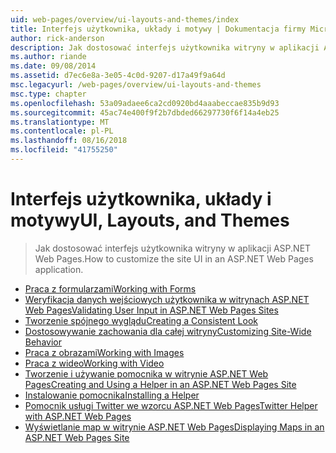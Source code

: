 ```yaml
---
uid: web-pages/overview/ui-layouts-and-themes/index
title: Interfejs użytkownika, układy i motywy | Dokumentacja firmy Microsoft
author: rick-anderson
description: Jak dostosować interfejs użytkownika witryny w aplikacji ASP.NET Web Pages.
ms.author: riande
ms.date: 09/08/2014
ms.assetid: d7ec6e8a-3e05-4c0d-9207-d17a49f9a64d
msc.legacyurl: /web-pages/overview/ui-layouts-and-themes
msc.type: chapter
ms.openlocfilehash: 53a09adaee6ca2cd0920bd4aaabeccae835b9d93
ms.sourcegitcommit: 45ac74e400f9f2b7dbded66297730f6f14a4eb25
ms.translationtype: MT
ms.contentlocale: pl-PL
ms.lasthandoff: 08/16/2018
ms.locfileid: "41755250"
---
```

<a name="ui-layouts-and-themes"></a><span data-ttu-id="87cf9-103">Interfejs użytkownika, układy i motywy</span><span class="sxs-lookup"><span data-stu-id="87cf9-103">UI, Layouts, and Themes</span></span>
====================
> <span data-ttu-id="87cf9-104">Jak dostosować interfejs użytkownika witryny w aplikacji ASP.NET Web Pages.</span><span class="sxs-lookup"><span data-stu-id="87cf9-104">How to customize the site UI in an ASP.NET Web Pages application.</span></span>


- [<span data-ttu-id="87cf9-105">Praca z formularzami</span><span class="sxs-lookup"><span data-stu-id="87cf9-105">Working with Forms</span></span>](4-working-with-forms.md)
- [<span data-ttu-id="87cf9-106">Weryfikacja danych wejściowych użytkownika w witrynach ASP.NET Web Pages</span><span class="sxs-lookup"><span data-stu-id="87cf9-106">Validating User Input in ASP.NET Web Pages Sites</span></span>](validating-user-input-in-aspnet-web-pages-sites.md)
- [<span data-ttu-id="87cf9-107">Tworzenie spójnego wyglądu</span><span class="sxs-lookup"><span data-stu-id="87cf9-107">Creating a Consistent Look</span></span>](3-creating-a-consistent-look.md)
- [<span data-ttu-id="87cf9-108">Dostosowywanie zachowania dla całej witryny</span><span class="sxs-lookup"><span data-stu-id="87cf9-108">Customizing Site-Wide Behavior</span></span>](18-customizing-site-wide-behavior.md)
- [<span data-ttu-id="87cf9-109">Praca z obrazami</span><span class="sxs-lookup"><span data-stu-id="87cf9-109">Working with Images</span></span>](9-working-with-images.md)
- [<span data-ttu-id="87cf9-110">Praca z wideo</span><span class="sxs-lookup"><span data-stu-id="87cf9-110">Working with Video</span></span>](10-working-with-video.md)
- [<span data-ttu-id="87cf9-111">Tworzenie i używanie pomocnika w witrynie ASP.NET Web Pages</span><span class="sxs-lookup"><span data-stu-id="87cf9-111">Creating and Using a Helper in an ASP.NET Web Pages Site</span></span>](creating-and-using-a-helper-in-an-aspnet-web-pages-site.md)
- [<span data-ttu-id="87cf9-112">Instalowanie pomocnika</span><span class="sxs-lookup"><span data-stu-id="87cf9-112">Installing a Helper</span></span>](installing-helpers.md)
- [<span data-ttu-id="87cf9-113">Pomocnik usługi Twitter we wzorcu ASP.NET Web Pages</span><span class="sxs-lookup"><span data-stu-id="87cf9-113">Twitter Helper with ASP.NET Web Pages</span></span>](twitter-helper.md)
- [<span data-ttu-id="87cf9-114">Wyświetlanie map w witrynie ASP.NET Web Pages</span><span class="sxs-lookup"><span data-stu-id="87cf9-114">Displaying Maps in an ASP.NET Web Pages Site</span></span>](displaying-maps-in-an-aspnet-web-pages-site.md)
